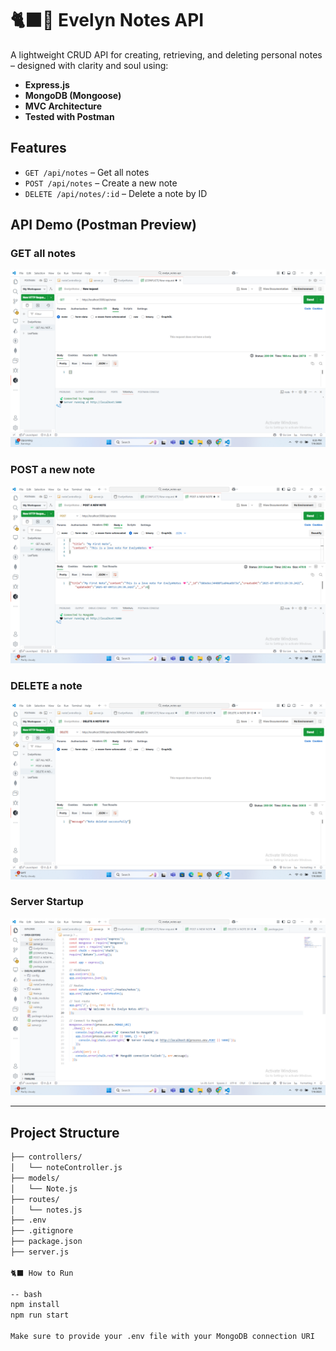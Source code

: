 # 🐈‍⬛🍃 Evelyn Notes API

A lightweight CRUD API for creating, retrieving, and deleting personal notes – designed with clarity and soul using:

- **Express.js**
- **MongoDB (Mongoose)**
- **MVC Architecture**
- **Tested with Postman**

## Features

- `GET /api/notes` – Get all notes
- `POST /api/notes` – Create a new note
- `DELETE /api/notes/:id` – Delete a note by ID

## API Demo (Postman Preview)

### GET all notes
![GET Request](assets/1.png)

### POST a new note
![POST Request](assets/2.png)

### DELETE a note
![DELETE Request](assets/3.png)

### Server Startup
![Server](assets/Server.png)

---

## Project Structure

```bash
├── controllers/
│   └── noteController.js
├── models/
│   └── Note.js
├── routes/
│   └── notes.js
├── .env
├── .gitignore
├── package.json
├── server.js

🐈‍⬛ How to Run

-- bash
npm install
npm run start

Make sure to provide your .env file with your MongoDB connection URI

